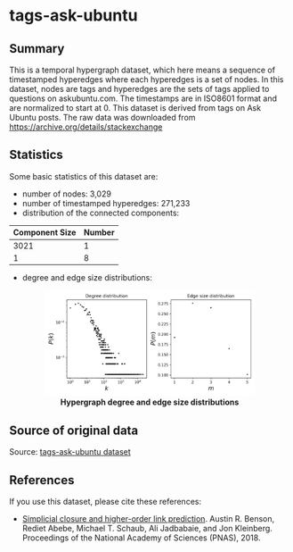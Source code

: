 # tags-ask-ubuntu

## Summary
This is a temporal hypergraph dataset, which here means a sequence of timestamped hyperedges where each hyperedges is a set of nodes. In this dataset, nodes are tags and hyperedges are the sets of tags applied to questions on askubuntu.com. The timestamps are in ISO8601 format and are normalized to start at 0. This dataset is derived from tags on Ask Ubuntu posts. The raw data was downloaded from https://archive.org/details/stackexchange

## Statistics
Some basic statistics of this dataset are:
* number of nodes: 3,029
* number of timestamped hyperedges: 271,233
* distribution of the connected components:
<center>

| Component Size  | Number |
| ----- | ---- |
| 3021 | 1 |
| 1 | 8 |
</center>

* degree and edge size distributions:
<center>
<img src="stats.png" alt="hypergraph statistics" style="width:75%">
</center>
<figcaption align = "center"><b>Hypergraph degree and edge size distributions</b></figcaption>

## Source of original data
Source: [tags-ask-ubuntu dataset](https://www.cs.cornell.edu/~arb/data/tags-ask-ubuntu/)

## References
If you use this dataset, please cite these references:
* [Simplicial closure and higher-order link prediction](https://doi.org/10.1073/pnas.1800683115). Austin R. Benson, Rediet Abebe, Michael T. Schaub, Ali Jadbabaie, and Jon Kleinberg. Proceedings of the National Academy of Sciences (PNAS), 2018.